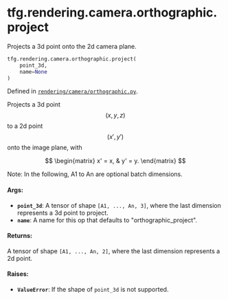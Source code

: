 <div itemscope itemtype="http://developers.google.com/ReferenceObject">
<meta itemprop="name" content="tfg.rendering.camera.orthographic.project" />
<meta itemprop="path" content="Stable" />
</div>

# tfg.rendering.camera.orthographic.project

Projects a 3d point onto the 2d camera plane.

``` python
tfg.rendering.camera.orthographic.project(
    point_3d,
    name=None
)
```



Defined in [`rendering/camera/orthographic.py`](https://cs.corp.google.com/#piper///depot/google3/third_party/py/tensorflow_graphics/rendering/camera/orthographic.py).

<!-- Placeholder for "Used in" -->

Projects a 3d point $$(x, y, z)$$ to a 2d point $$(x', y')$$ onto the image
plane, with

$$
\begin{matrix}
x' = x, & y' = y.
\end{matrix}
$$

Note:
  In the following, A1 to An are optional batch dimensions.

#### Args:

* <b>`point_3d`</b>: A tensor of shape `[A1, ..., An, 3]`, where the last dimension
    represents a 3d point to project.
* <b>`name`</b>: A name for this op that defaults to "orthographic_project".


#### Returns:

A tensor of shape `[A1, ..., An, 2]`, where the last dimension represents
a 2d point.


#### Raises:

* <b>`ValueError`</b>: If the shape of `point_3d` is not supported.